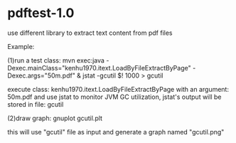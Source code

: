 pdftest-1.0
===========

use different library to extract text content from pdf files

Example: 

(1)run a test class: mvn exec:java -Dexec.mainClass="kenhu1970.itext.LoadByFileExtractByPage" -Dexec.args="50m.pdf" & jstat -gcutil $! 1000 > gcutil 

execute class: kenhu1970.itext.LoadByFileExtractByPage with an argument: 50m.pdf and use jstat to monitor JVM GC utilization, jstat's 
output will be stored in file: gcutil

(2)draw graph: gnuplot gcutil.plt

this will use "gcutil" file as input and generate a graph named "gcutil.png"
